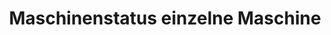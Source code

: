 ---
layout: article
title: Maschinenstatus einzelne Maschine
description: 
  - Dieses Template zeigt in Echtzeit den aktuellen Maschinenstatus einer Maschine.
lang: de
weight: 500
isDraft: false
ref: Machine_Single_Status
category:
  - Status
  - Einzelmaschine
  - Warnung
  - Fehler
  - Problem
image: Machine_Single_Status_DE.png
image_thumbnail: Machine_Single_Status_DE_thumbnail.png
download: Machine_Single_Status_DE.pbmx
overview_description:
overview_benefits:
overview_data_sources:
---